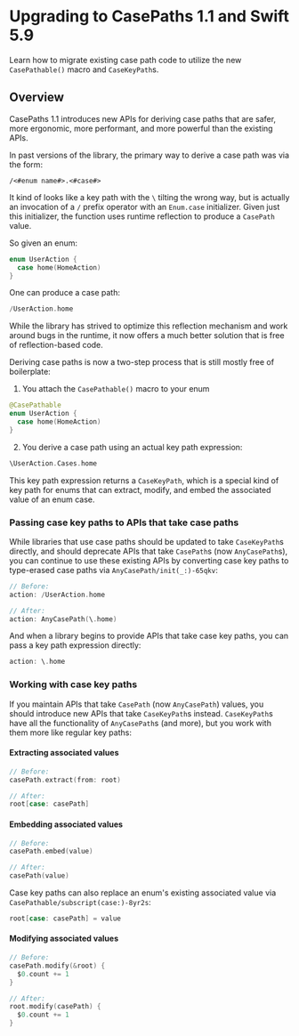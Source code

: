 # Upgrading to CasePaths 1.1 and Swift 5.9

Learn how to migrate existing case path code to utilize the new ``CasePathable()`` macro and
``CaseKeyPath``s.

## Overview

CasePaths 1.1 introduces new APIs for deriving case paths that are safer, more ergonomic, more
performant, and more powerful than the existing APIs.

In past versions of the library, the primary way to derive a case path was via the form:

```
/<#enum name#>.<#case#>
```

It kind of looks like a key path with the `\` tilting the wrong way, but is actually an invocation
of a `/` prefix operator with an `Enum.case` initializer. Given just this initializer, the function
uses runtime reflection to produce a ``CasePath`` value.

So given an enum:

```swift
enum UserAction {
  case home(HomeAction)
}
```

One can produce a case path:

```swift
/UserAction.home
```

While the library has strived to optimize this reflection mechanism and work around bugs in the
runtime, it now offers a much better solution that is free of reflection-based code.

Deriving case paths is now a two-step process that is still mostly free of boilerplate:

1. You attach the ``CasePathable()`` macro to your enum

```swift
@CasePathable
enum UserAction {
  case home(HomeAction)
}
```

2. You derive a case path using an actual key path expression:

```swift
\UserAction.Cases.home
```

This key path expression returns a ``CaseKeyPath``, which is a special kind of key path for enums
that can extract, modify, and embed the associated value of an enum case.

### Passing case key paths to APIs that take case paths

While libraries that use case paths should be updated to take ``CaseKeyPath``s directly, and should
deprecate APIs that take ``CasePath``s (now ``AnyCasePath``s), you can continue to use these
existing APIs by converting case key paths to type-erased case paths via
``AnyCasePath/init(_:)-65qkv``:

```swift
// Before:
action: /UserAction.home

// After:
action: AnyCasePath(\.home)
```

And when a library begins to provide APIs that take case key paths, you can pass a key path
expression directly:

```swift
action: \.home
```

### Working with case key paths

If you maintain APIs that take ``CasePath`` (now ``AnyCasePath``) values, you should introduce new
APIs that take ``CaseKeyPath``s instead. ``CaseKeyPath``s have all the functionality of
``AnyCasePath``s (and more), but you work with them more like regular key paths:

#### Extracting associated values

```swift
// Before:
casePath.extract(from: root)

// After:
root[case: casePath]
```

#### Embedding associated values

```swift
// Before:
casePath.embed(value)

// After:
casePath(value)
```

Case key paths can also replace an enum's existing associated value via
``CasePathable/subscript(case:)-8yr2s``:

```swift
root[case: casePath] = value
```

#### Modifying associated values

```swift
// Before:
casePath.modify(&root) {
  $0.count += 1
}

// After:
root.modify(casePath) {
  $0.count += 1
}
```
